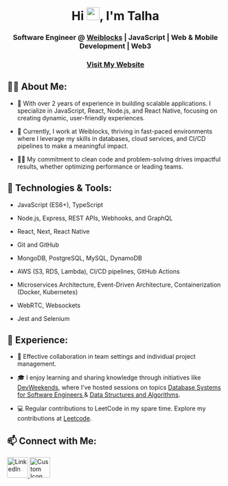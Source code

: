

<h1 align="center">Hi <img src="https://raw.githubusercontent.com/MartinHeinz/MartinHeinz/master/wave.gif" width="30px">, I'm Talha</h1>
<h3 align="center">Software Engineer @ <a href="https://weiblocks.io/" target="_blank" rel="noopener noreferrer">Weiblocks</a> | JavaScript | Web & Mobile Development | Web3</h3>
<h3 align="center"><a href="https://talha-riaz.netlify.app/" target="_blank">Visit My Website</a></h3>


## 🙋‍♂️ About Me:

- 🔭 With over 2 years of experience in building scalable applications. I specialize in JavaScript, React, Node.js, and React Native, focusing on creating dynamic, user-friendly experiences.
  
- 🌱 Currently, I work at Weiblocks, thriving in fast-paced environments where I leverage my skills in databases, cloud services, and CI/CD pipelines to make a meaningful impact.

- 👨‍💻 My commitment to clean code and problem-solving drives impactful results, whether optimizing performance or leading teams.

## 🚀 Technologies & Tools:

- JavaScript (ES6+), TypeScript

- Node.js, Express, REST APIs, Webhooks, and GraphQL

- React, Next, React Native

- Git and GitHub

- MongoDB, PostgreSQL, MySQL, DynamoDB

- AWS (S3, RDS, Lambda), CI/CD pipelines, GitHub Actions

- Microservices Architecture, Event-Driven Architecture, Containerization (Docker, Kubernetes)

- WebRTC, Websockets

- Jest and Selenium

## 💼 Experience:

- 🤝 Effective collaboration in team settings and individual project management.
  
- 🎓 I enjoy learning and sharing knowledge through initiatives like [DevWeekends](https://www.linkedin.com/company/dev-weekends/), where I’ve hosted sessions on topics [Database Systems for Software Engineers ](https://youtu.be/ra0WgheIfPg?si=A1gktDKMu8PoAXMo) & [Data Structures and Algorithms](https://youtu.be/ZAPKS2kOj3A?si=bF0Teb8S3igZxcYl).
  
- 💻 Regular contributions to LeetCode in my spare time. Explore my contributions at [Leetcode](https://leetcode.com/Talha_Riaz/).

## 📫 Connect with Me:

<p align="left">
  <a href="https://www.linkedin.com/in/talha-riaz-388691213">
    <img src="https://img.icons8.com/fluent/48/000000/linkedin.png" alt="LinkedIn" width="48" height="48"/>
  </a>
  <a href="https://talha-riaz.netlify.app/">
    <img src="https://img.icons8.com/?size=100&id=63807&format=png&color=000000" alt="Custom Icon" width="48" height="48"/>
  </a>
</p>


